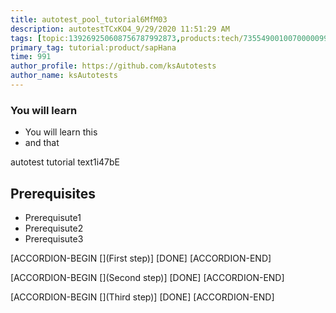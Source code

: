 ```yaml
---
title: autotest_pool_tutorial6MfM03
description: autotestTCxKO4_9/29/2020 11:51:29 AM
tags: [topic:139269250608756787992873,products:tech/73554900100700000996,tutorial:experience/advanced]
primary_tag: tutorial:product/sapHana
time: 991
author_profile: https://github.com/ksAutotests
author_name: ksAutotests
---
```

### You will learn
- You will learn this
- and that

autotest tutorial text1i47bE

## Prerequisites
- Prerequisute1
- Prerequisute2
- Prerequisute3

[ACCORDION-BEGIN [](First step)]
[DONE]
[ACCORDION-END]

[ACCORDION-BEGIN [](Second step)]
[DONE]
[ACCORDION-END]

[ACCORDION-BEGIN [](Third step)]
[DONE]
[ACCORDION-END]

